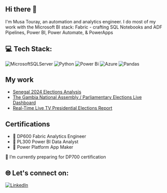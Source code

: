 ## Hi there 👋

I'm Musa Touray, an automation and analytics engineer. I do most of my work with the Microsoft BI stack: Fabric -  crafting SQL Notebooks and ADF Pipelines, Power BI, Power Automate, & PowerApps

## 💻 Tech Stack:
![MicrosoftSQLServer](https://img.shields.io/badge/Microsoft%20SQL%20Server-CC2927?style=for-the-badge&logo=microsoft%20sql%20server&logoColor=white) ![Python](https://img.shields.io/badge/python-3670A0?style=for-the-badge&logo=python&logoColor=ffdd54) ![Power Bi](https://img.shields.io/badge/power_bi-F2C811?style=for-the-badge&logo=powerbi&logoColor=black) ![Azure](https://img.shields.io/badge/azure-%230072C6.svg?style=for-the-badge&logo=microsoftazure&logoColor=white) ![Pandas](https://img.shields.io/badge/pandas-%23150458.svg?style=for-the-badge&logo=pandas&logoColor=white)


## My work
- <a href="https://app.powerbi.com/view?r=eyJrIjoiOGRkNTU4MzktYTc1NC00OWQ3LTlmZjYtNjI1N2FlYjQ1OWQwIiwidCI6ImU3ZmRiMmEyLTUzODAtNDBmMC04MmQ4LWEzYjU0YzFmODE3ZiJ9"> Senegal 2024 Elections Analysis </a>
- <a href="https://app.powerbi.com/view?r=eyJrIjoiYmU3YzkyOTEtNzE4NC00OWI2LWI0NmEtMWZmYjA0ZTcyZjE0IiwidCI6ImU3ZmRiMmEyLTUzODAtNDBmMC04MmQ4LWEzYjU0YzFmODE3ZiJ9">The Gambia National Assembly / Parliamentary Elections Live Dashboard </a>
- <a href="https://app.powerbi.com/view?r=eyJrIjoiODk4YTJlODctMDQ2Ny00ZWVmLTk2MzctYjlkY2EyZGE1ZDhmIiwidCI6ImU3ZmRiMmEyLTUzODAtNDBmMC04MmQ4LWEzYjU0YzFmODE3ZiJ9">Real-Time Live TV Presidential Elections Report </a>

## Certifications
- 💎 DP600 Fabric Analytics Engineer
- 💎 PL300 Power BI Data Analyst
- 💎 Power Platform App Maker

🌱 I’m currently preparing for DP700 certification

## 🌐 Let's connect on:
[![LinkedIn](https://img.shields.io/badge/LinkedIn-%230077B5.svg?logo=linkedin&logoColor=white)](https://linkedin.com/in/https://www.linkedin.com/in/musa-touray/) 
